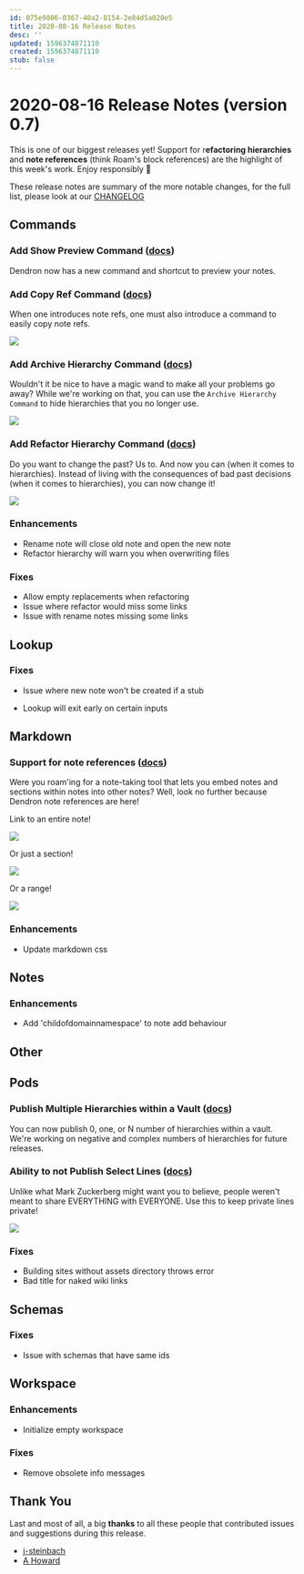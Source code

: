 ```yaml
---
id: 075e9806-0367-40a2-8154-2e84d5a020e5
title: 2020-08-16 Release Notes
desc: ''
updated: 1596374871110
created: 1596374871110
stub: false
---
```


# 2020-08-16 Release Notes (version 0.7)

This is one of our biggest releases yet! Support for r**efactoring hierarchies** and **note references** (think Roam's block references) are the highlight of this week's work. Enjoy responsibly 🌱

These release notes are summary of the more notable changes, for the full list, please look at our [CHANGELOG](https://github.com/dendronhq/dendron/blob/master/CHANGELOG.md)

## Commands

### Add Show Preview Command ([docs](https://www.dendron.so/notes/eea2b078-1acc-4071-a14e-18299fc28f47.html#showpreview))

Dendron now has a new command and shortcut to preview your notes. 


### Add Copy Ref Command ([docs](https://www.dendron.so/notes/eea2b078-1acc-4071-a14e-18299fc28f47.html#copy-note-ref))

When one introduces note refs, one must also introduce a command to easily copy note refs. 

![](https://foundation-prod-assetspublic53c57cce-8cpvgjldwysl.s3-us-west-2.amazonaws.com/assets/images/ref-note.gif)


### Add Archive Hierarchy Command ([docs](https://www.dendron.so/notes/eea2b078-1acc-4071-a14e-18299fc28f47.html#archive-hierarchy))

Wouldn't it be nice to have a magic wand to make all your problems go away? While we're working on that, you can use the `Archive Hierarchy Command` to hide hierarchies that you no longer use.

<a href="https://www.loom.com/share/9698d5a4451b49d8b107f3ff67d97877">  <img style="" src="https://cdn.loom.com/sessions/thumbnails/9698d5a4451b49d8b107f3ff67d97877-with-play.gif"> </a>


### Add Refactor Hierarchy Command ([docs](https://www.dendron.so/notes/eea2b078-1acc-4071-a14e-18299fc28f47.html#refactor-hierarchy))

Do you want to change the past? Us to. And now you can (when it comes to hierarchies). Instead of living with the consequences of bad past decisions (when it comes to hierarchies), you can now change it!

<a href="https://www.loom.com/share/11d90a86fd1348a5a504406b52d79f85">
<img style="" src="https://cdn.loom.com/sessions/thumbnails/11d90a86fd1348a5a504406b52d79f85-with-play.gif"> </a>

### Enhancements
- Rename note will close old note and open the new note 
- Refactor hierarchy will warn you when overwriting files 

### Fixes
- Allow empty replacements when refactoring 
- Issue where refactor would miss some links 
- Issue with rename notes missing some links 

## Lookup

### Fixes
- Issue where new note won't be created if a stub
 
- Lookup will exit early on certain inputs 

## Markdown

### Support for note references ([docs](https://www.dendron.so/notes/f1af56bb-db27-47ae-8406-61a98de6c78c.html))

Were you roam'ing for a note-taking tool that lets you embed notes and sections within notes into other notes? Well, look no further because Dendron note references are here!

Link to an entire note!

![](https://foundation-prod-assetspublic53c57cce-8cpvgjldwysl.s3-us-west-2.amazonaws.com/assets/images/ref-note.gif)


Or just a section!

![](https://foundation-prod-assetspublic53c57cce-8cpvgjldwysl.s3-us-west-2.amazonaws.com/assets/images/ref-block.gif)


Or a range!

![](https://foundation-prod-assetspublic53c57cce-8cpvgjldwysl.s3-us-west-2.amazonaws.com/assets/images/ref-block-range.gif)

### Enhancements
- Update markdown css 

## Notes
### Enhancements
- Add 'childofdomainnamespace' to note add behaviour
 

## Other
## Pods
### Publish Multiple Hierarchies within a Vault ([docs](https://www.dendron.so/notes/73d395c9-5041-4d0d-9db7-080d9586136e.html#selective-publication))

You can now publish 0, one, or N number of hierarchies within a vault. We're working on negative and complex numbers of hierarchies for future releases.  


### Ability to not Publish Select Lines ([docs](https://www.dendron.so/notes/73d395c9-5041-4d0d-9db7-080d9586136e.html#exclude-line-from-publication))

Unlike what Mark Zuckerberg might want you to believe, people weren't meant to share EVERYTHING with EVERYONE. Use this to keep private lines private!

![](https://foundation-prod-assetspublic53c57cce-8cpvgjldwysl.s3-us-west-2.amazonaws.com/assets/images/pod-local.gif)


### Fixes
- Building sites without assets directory throws error 
- Bad title for naked wiki links 

## Schemas
### Fixes
- Issue with schemas that have same ids 

## Workspace
### Enhancements
- Initialize empty workspace 

### Fixes
- Remove obsolete info messages 


## Thank You

Last and most of all, a big **thanks** to all these people that contributed issues and suggestions during this release.

- [j-steinbach](https://github.com/j-steinbach)
- [A Howard](https://github.com/runlevelrobot)
